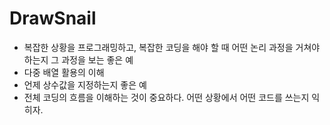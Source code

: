 # DrawSnail

- 복잡한 상황을 프로그래밍하고, 복잡한 코딩을 해야 할 때 어떤 논리 과정을 거쳐야 하는지 그 과정을 보는 좋은 예
- 다중 배열 활용의 이해
- 언제 상수값을 지정하는지 좋은 예
- 전체 코딩의 흐름을 이해하는 것이 중요하다. 어떤 상황에서 어떤 코드를 쓰는지 익히자.
